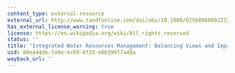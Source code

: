 ```yaml
---
content_type: external-resource
external_url: http://www.tandfonline.com/doi/abs/10.1080/02508060802272820
has_external_license_warning: true
license: https://en.wikipedia.org/wiki/All_rights_reserved
status: ''
title: 'Integrated Water Resources Management: Balancing Views and Improving Practice'
uid: 88ea44de-7a9e-4c69-8f33-e0b399f7a40a
wayback_url: ''
---
```

